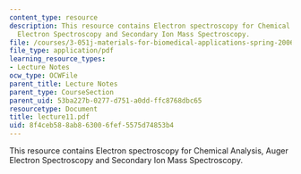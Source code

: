```yaml
---
content_type: resource
description: This resource contains Electron spectroscopy for Chemical Analysis, Auger
  Electron Spectroscopy and Secondary Ion Mass Spectroscopy.
file: /courses/3-051j-materials-for-biomedical-applications-spring-2006/8f4ceb588ab863006fef5575d74853b4_lecture11.pdf
file_type: application/pdf
learning_resource_types:
- Lecture Notes
ocw_type: OCWFile
parent_title: Lecture Notes
parent_type: CourseSection
parent_uid: 53ba227b-0277-d751-a0dd-ffc8768dbc65
resourcetype: Document
title: lecture11.pdf
uid: 8f4ceb58-8ab8-6300-6fef-5575d74853b4
---
```

This resource contains Electron spectroscopy for Chemical Analysis, Auger Electron Spectroscopy and Secondary Ion Mass Spectroscopy.

